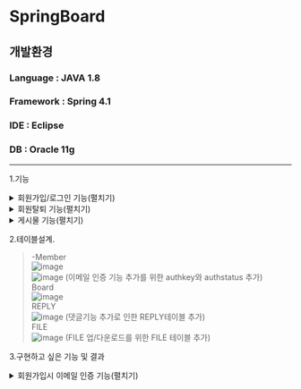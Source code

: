 # SpringBoard
개발환경
---------
### Language : JAVA 1.8  
### Framework : Spring 4.1  
### IDE : Eclipse  
### DB : Oracle 11g  

---------
  
1.기능  
<details>
  <summary>회원가입/로그인 기능(펼치기)</summary>
  
* 회원가입/로그인 기능  
>- 회원가입시 html ```<input type="email">```을 이용한 이메일 정규식활용.  
![image](https://user-images.githubusercontent.com/75213468/118921302-edaed380-b972-11eb-99a5-b64343b8a894.png)  
>- 로그인시 ```try/catch```문을 이용한 유효성 검사 및 Id or Pw가 틀릴경우 message에 담아놓은 문구가 표시되도록 함.  
![image](https://user-images.githubusercontent.com/75213468/118921575-61e97700-b973-11eb-9cb8-c7b1a0170420.png)  
>- 로그인 성공시 Id를 세션에 add하여 세션이 종료될때 까지 로그인이 유지되도록 설정.   
![image](https://user-images.githubusercontent.com/75213468/118922205-94e03a80-b974-11eb-8c0d-a3df8af2bf78.png)  
>- 회원가입시 jquery / ajax를 이용한 중복확인 기능 구현.(아이디 비중복시 회원가입 버튼 활성화)  
![image](https://user-images.githubusercontent.com/75213468/120637211-90a23a00-c4a9-11eb-8712-e8b991b5a503.png)  
![image](https://user-images.githubusercontent.com/75213468/120637333-ba5b6100-c4a9-11eb-8617-1ef218b6e2f9.png)  


</details>
  
<details>
  <summary>회원탈퇴 기능(펼치기)</summary>
  
* 회원탈퇴 기능  
>- 회원탈퇴시 회원이 작성한 모든 게시물 삭제되도록 구현.  
![image](https://user-images.githubusercontent.com/75213468/119369238-e8dd7d00-bcee-11eb-88bd-75ef00daa141.png)
![image](https://user-images.githubusercontent.com/75213468/120614677-714be280-c492-11eb-81ec-3e9924a55fd5.png)
![image](https://user-images.githubusercontent.com/75213468/119369342-04488800-bcef-11eb-89ec-4a6ed5bfdb34.png)
</details>

<details>
  <summary>게시물 기능(펼치기)</summary>
  
* 게시물 작성(DB저장).  
>- 게시물 작성시 세션에 저장되어있는 Id를 get/set함으로써 DB에 게시물작성자 저장.  
![image](https://user-images.githubusercontent.com/75213468/118922906-c1e11d00-b975-11eb-8bad-422cf32e7b73.png)  

* 게시물 조회.  
>- 게시물 title 클릭시 해당게시물의 seq를 이용하여 DB로부터 해당게시물의 정보를 가져오며, 해당게시물의 상세페이지로 이동  
![image](https://user-images.githubusercontent.com/75213468/118923252-374ced80-b976-11eb-91b0-031573bee534.png)

* 게시물 수정.  
>- 작성자 id와 로그인 아이디를 ```<c:if>```태그를 이용하여 비교하며, 동일 id일시 게시글 수정버튼이 나오도록 설정 및 수정 가능하도록 설정.  
![image](https://user-images.githubusercontent.com/75213468/119348158-71502380-bcd7-11eb-9bd5-6af7d21989e7.png)  

* 게시물 삭제.  
>- 작성자 id와 로그인 아이디를 ```<c:if>```태그를 이용하여 비교하며, 동일 id일시 게시글 삭제버튼이 나오도록 설정 및 삭제 가능하도록 설정.

![image](https://user-images.githubusercontent.com/75213468/119148490-7f0f6a00-ba87-11eb-8090-b8ea7f530fd5.png) ![image](https://user-images.githubusercontent.com/75213468/119148936-f644fe00-ba87-11eb-8bdc-1c7785b4fad7.png)  
  
* 게시물 페이징처리.  
>- 게시물 페이징 처리
  
![image](https://user-images.githubusercontent.com/75213468/120614259-00a4c600-c492-11eb-9a4d-54a4d3919419.png) ![image](https://user-images.githubusercontent.com/75213468/120614302-0bf7f180-c492-11eb-8b89-bb5fccd65496.png)  

* 게시물 검색기능.  
>- 게시물 겸색기능
  
![image](https://user-images.githubusercontent.com/75213468/120619879-5f207300-c497-11eb-939e-c0b72ca460a9.png)  

* 게시물 댓글기능.  
>- 댓글기능 추가를 위한 REPLY테이블 생성 및 세션에서 로그인 한 사용자의 정보를 가져와서 댓글등록시 사용.
  
![image](https://user-images.githubusercontent.com/75213468/121128470-67492b80-c866-11eb-8998-c81a9190b7ef.png)  

* 게시물 파일 업/다운로드 기능.  
>- MultipartFile을 이용한파일 업/다운로드를 구현.  

![image](https://user-images.githubusercontent.com/75213468/121160961-84422680-c887-11eb-983c-a71568b0fd0f.png) ![image](https://user-images.githubusercontent.com/75213468/121161321-d4b98400-c887-11eb-8671-831df00cc9f8.png)  


  </details>

2.테이블설계.  
>-Member  
![image](https://user-images.githubusercontent.com/75213468/119369446-25a97400-bcef-11eb-8786-ef3b1d4b4342.png)  
![image](https://user-images.githubusercontent.com/75213468/120108596-d48ef980-c1a0-11eb-903d-8cfa5f55c731.png) (이메일 인증 기능 추가를 위한 authkey와 authstatus 추가)  
Board  
![image](https://user-images.githubusercontent.com/75213468/119369623-5a1d3000-bcef-11eb-8a91-145a554135ee.png)  
REPLY  
![image](https://user-images.githubusercontent.com/75213468/121128791-eb031800-c866-11eb-9564-f07af2a7adec.png) (댓글기능 추가로 인한 REPLY테이블 추가)  
FILE  
![image](https://user-images.githubusercontent.com/75213468/121161457-f7e43380-c887-11eb-9bfd-0954dcad02f2.png) (FILE 업/다운로드를 위한 FILE 테이블 추가)  


  
3.구현하고 싶은 기능 및 결과
  <details>
  <summary>회원가입시 이메일 인증 기능(펼치기)</summary>  
    
>- SMTP를 이용한 메일 발송, 링크 클릭을 통해 DB의 AUTHSTATUS를 UPDATE 해주어서 로그인시 AUTHSTATUS를 확인하여 로그인 가능 여부 판단 후 로그인 가능하게 구현완료.  
![image](https://user-images.githubusercontent.com/75213468/120108462-2edb8a80-c1a0-11eb-9ef8-5d177fa41e5e.png)  
![image](https://user-images.githubusercontent.com/75213468/120108404-f8057480-c19f-11eb-9136-619d974b2f5f.png)
  </details>
 


